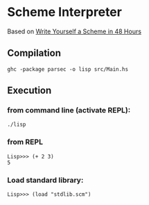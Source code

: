 # Scheme Interpreter
Based on [Write Yourself a Scheme in 48 Hours](https://en.wikibooks.org/wiki/Write_Yourself_a_Scheme_in_48_Hours)

## Compilation
```
ghc -package parsec -o lisp src/Main.hs
```

## Execution
### from command line (activate REPL):
```
./lisp
```

### from REPL
```
Lisp>>> (+ 2 3)
5
```

### Load standard library:
```
Lisp>>> (load "stdlib.scm")
```
